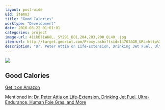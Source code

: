 ```yaml
---
layout: post-wide
uid: item83
title: "Good Calories"
worktype: "Development"
date: 2016-03-22 01:01:01
categories: project
image-url: 41ikBliWK8L._SY291_BO1,204,203,200_QL40_.jpg
item-url: http://target.georiot.com/Proxy.ashx?tsid=14707&GR_URL=http%3A%2F%2Fwww.amazon.com%2FGood-Calories-Bad-Controversial-Science%2Fdp%2F1400033462%2F
description: "Dr. Peter Attia on Life-Extension, Drinking Jet Fuel, Ultra-Endurance, Human Foie Gras, and More"
---
```

<a href="http://target.georiot.com/Proxy.ashx?tsid=14707&GR_URL=http%3A%2F%2Fwww.amazon.com%2FGood-Calories-Bad-Controversial-Science%2Fdp%2F1400033462%2F" target="blank"><img src="../../../../img/thumbs/41ikBliWK8L._SY291_BO1,204,203,200_QL40_.jpg" class="prod-img"></a>
<h2>Good Calories</h2>
<p><a href="http://target.georiot.com/Proxy.ashx?tsid=14707&GR_URL=http%3A%2F%2Fwww.amazon.com%2FGood-Calories-Bad-Controversial-Science%2Fdp%2F1400033462%2F" target="blank">Get it on Amazon</a><p>
<p>Mentioned in: <a href="http://fourhourworkweek.com/2014/12/18/peter-attia/" target="blank">Dr. Peter Attia on Life-Extension, Drinking Jet Fuel, Ultra-Endurance, Human Foie Gras, and More</a></p>
